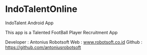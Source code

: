 # IndoTalentOnline
IndoTalent Android App

This app is a Talented FootBall Player Recruitment App

Developer : Antonius Robotsoft 
Web : www.robotsoft.co.id
Github : https://github.com/antoniusrobotsoft
